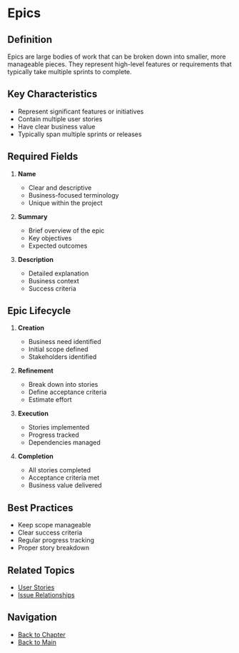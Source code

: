 # Epics

## Definition

Epics are large bodies of work that can be broken down into smaller, more manageable pieces. They represent high-level features or requirements that typically take multiple sprints to complete.

## Key Characteristics

- Represent significant features or initiatives
- Contain multiple user stories
- Have clear business value
- Typically span multiple sprints or releases

## Required Fields

1. **Name**
   - Clear and descriptive
   - Business-focused terminology
   - Unique within the project

2. **Summary**
   - Brief overview of the epic
   - Key objectives
   - Expected outcomes

3. **Description**
   - Detailed explanation
   - Business context
   - Success criteria

## Epic Lifecycle

1. **Creation**
   - Business need identified
   - Initial scope defined
   - Stakeholders identified

2. **Refinement**
   - Break down into stories
   - Define acceptance criteria
   - Estimate effort

3. **Execution**
   - Stories implemented
   - Progress tracked
   - Dependencies managed

4. **Completion**
   - All stories completed
   - Acceptance criteria met
   - Business value delivered

## Best Practices

- Keep scope manageable
- Clear success criteria
- Regular progress tracking
- Proper story breakdown

## Related Topics
- [User Stories](user-stories.md)
- [Issue Relationships](relationships.md)

## Navigation
- [Back to Chapter](README.md)
- [Back to Main](../../README.md)
